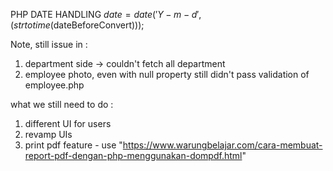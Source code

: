 PHP DATE HANDLING
$date = date('Y-m-d', (strtotime($dateBeforeConvert)));

Note, still issue in :

1. department side -> couldn't fetch all department
2. employee photo, even with null property still didn't pass validation of employee.php

what we still need to do :

1. different UI for users
2. revamp UIs
3. print pdf feature - use "https://www.warungbelajar.com/cara-membuat-report-pdf-dengan-php-menggunakan-dompdf.html"
